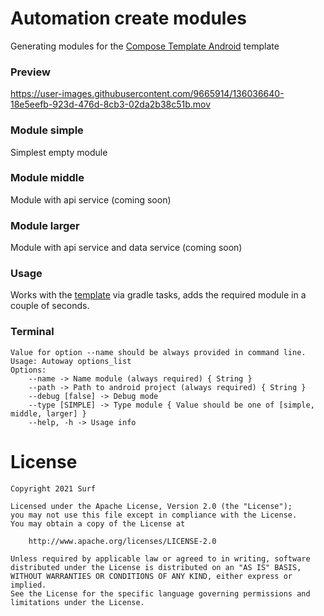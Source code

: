 Automation create modules
===================

Generating modules for the [Compose Template Android](https://github.com/surfstudio/compose-template-android) template

### Preview

https://user-images.githubusercontent.com/9665914/136036640-18e5eefb-923d-476d-8cb3-02da2b38c51b.mov

### Module **simple**

Simplest empty module

### Module **middle**

Module with api service (coming soon)

### Module **larger**

Module with api service and data service (coming soon)

### Usage

Works with the [template](https://github.com/surfstudio/compose-template-android) via gradle tasks, adds the required module in a couple of seconds.

### Terminal

```
Value for option --name should be always provided in command line.
Usage: Autoway options_list
Options: 
    --name -> Name module (always required) { String }
    --path -> Path to android project (always required) { String }
    --debug [false] -> Debug mode 
    --type [SIMPLE] -> Type module { Value should be one of [simple, middle, larger] }
    --help, -h -> Usage info 
```

# License

```
Copyright 2021 Surf
 
Licensed under the Apache License, Version 2.0 (the "License");
you may not use this file except in compliance with the License.
You may obtain a copy of the License at
 
    http://www.apache.org/licenses/LICENSE-2.0
 
Unless required by applicable law or agreed to in writing, software
distributed under the License is distributed on an "AS IS" BASIS,
WITHOUT WARRANTIES OR CONDITIONS OF ANY KIND, either express or implied.
See the License for the specific language governing permissions and
limitations under the License.
```
